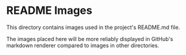 # README Images

This directory contains images used in the project's README.md file.

The images placed here will be more reliably displayed in GitHub's markdown renderer compared to images in other directories.
